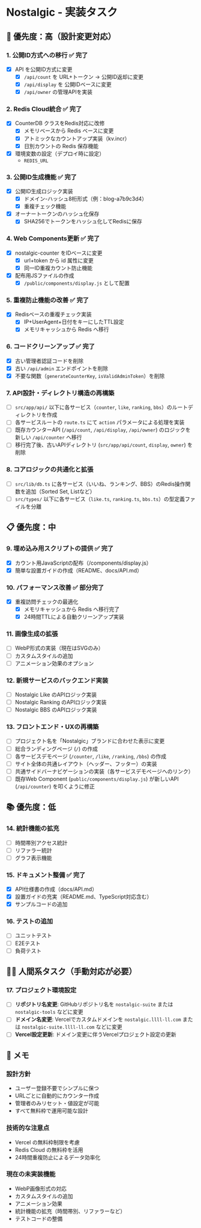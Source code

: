 # Nostalgic - 実装タスク

## 🚨 優先度：高（設計変更対応）

### 1. 公開ID方式への移行 ✅ 完了
- [x] API を公開ID方式に変更
  - [x] `/api/count` を URL+トークン → 公開ID返却に変更
  - [x] `/api/display` を 公開IDベースに変更
  - [x] `/api/owner` の管理APIを実装

### 2. Redis Cloud統合 ✅ 完了
- [x] CounterDB クラスをRedis対応に改修
  - [x] メモリベースから Redis ベースに変更
  - [x] アトミックなカウントアップ実装（kv.incr）
  - [x] 日別カウントの Redis 保存機能
- [x] 環境変数の設定（デプロイ時に設定）
  - `REDIS_URL`

### 3. 公開ID生成機能 ✅ 完了
- [x] 公開ID生成ロジック実装
  - [x] ドメイン-ハッシュ8桁形式（例：blog-a7b9c3d4）
  - [x] 重複チェック機能
- [x] オーナートークンのハッシュ化保存
  - [x] SHA256でトークンをハッシュ化してRedisに保存

### 4. Web Components更新 ✅ 完了
- [x] nostalgic-counter をIDベースに変更
  - [x] url+token から id 属性に変更
  - [x] 同一ID重複カウント防止機能
- [x] 配布用JSファイルの作成
  - [x] `/public/components/display.js` として配置

### 5. 重複防止機能の改善 ✅ 完了
- [x] Redisベースの重複チェック実装
  - [x] IP+UserAgent+日付をキーにしたTTL設定
  - [x] メモリキャッシュから Redis へ移行

### 6. コードクリーンアップ ✅ 完了
- [x] 古い管理者認証コードを削除
- [x] 古い `/api/admin` エンドポイントを削除
- [x] 不要な関数（`generateCounterKey`, `isValidAdminToken`）を削除

### 7. API設計・ディレクトリ構造の再構築
- [ ] `src/app/api/` 以下に各サービス（`counter`, `like`, `ranking`, `bbs`）のルートディレクトリを作成
- [ ] 各サービスルートの `route.ts` にて `action` パラメータによる処理を実装
- [ ] 既存カウンターAPI (`/api/count`, `/api/display`, `/api/owner`) のロジックを新しい `/api/counter` へ移行
- [ ] 移行完了後、古いAPIディレクトリ (`src/app/api/count`, `display`, `owner`) を削除

### 8. コアロジックの共通化と拡張
- [ ] `src/lib/db.ts` に各サービス（いいね、ランキング、BBS）のRedis操作関数を追加（Sorted Set, Listなど）
- [ ] `src/types/` 以下に各サービス（`like.ts`, `ranking.ts`, `bbs.ts`）の型定義ファイルを分離

## 📋 優先度：中

### 9. 埋め込み用スクリプトの提供 ✅ 完了
- [x] カウント用JavaScriptの配布（/components/display.js）
- [x] 簡単な設置ガイドの作成（README、docs/API.md）

### 10. パフォーマンス改善 ✅ 部分完了
- [x] 重複訪問チェックの最適化
  - [x] メモリキャッシュから Redis へ移行完了
  - [x] 24時間TTLによる自動クリーンアップ実装

### 11. 画像生成の拡張
- [ ] WebP形式の実装（現在はSVGのみ）
- [ ] カスタムスタイルの追加
- [ ] アニメーション効果のオプション

### 12. 新規サービスのバックエンド実装
- [ ] Nostalgic Like のAPIロジック実装
- [ ] Nostalgic Ranking のAPIロジック実装
- [ ] Nostalgic BBS のAPIロジック実装

### 13. フロントエンド・UXの再構築
- [ ] プロジェクト名を「Nostalgic」ブランドに合わせた表示に変更
- [ ] 総合ランディングページ (`/`) の作成
- [ ] 各サービスデモページ (`/counter`, `/like`, `/ranking`, `/bbs`) の作成
- [ ] サイト全体の共通レイアウト（ヘッダー、フッター）の実装
- [ ] 共通サイドバーナビゲーションの実装（各サービスデモページへのリンク）
- [ ] 既存Web Component (`public/components/display.js`) が新しいAPI (`/api/counter`) を叩くように修正

## 📚 優先度：低

### 14. 統計機能の拡充
- [ ] 時間帯別アクセス統計
- [ ] リファラー統計
- [ ] グラフ表示機能

### 15. ドキュメント整備 ✅ 完了
- [x] API仕様書の作成（docs/API.md）
- [x] 設置ガイドの充実（README.md、TypeScript対応含む）
- [x] サンプルコードの追加

### 16. テストの追加
- [ ] ユニットテスト
- [ ] E2Eテスト
- [ ] 負荷テスト

## 🧑‍💻 人間系タスク（手動対応が必要）

### 17. プロジェクト環境設定
- [ ] **リポジトリ名変更**: GitHubリポジトリ名を `nostalgic-suite` または `nostalgic-tools` などに変更
- [ ] **ドメイン名変更**: Vercelでカスタムドメインを `nostalgic.llll-ll.com` または `nostalgic-suite.llll-ll.com` などに変更
- [ ] **Vercel設定更新**: ドメイン変更に伴うVercelプロジェクト設定の更新

## 📝 メモ

### 設計方針
- ユーザー登録不要でシンプルに保つ
- URLごとに自動的にカウンター作成
- 管理者のみリセット・値設定が可能
- すべて無料枠で運用可能な設計

### 技術的な注意点
- Vercel の無料枠制限を考慮
- Redis Cloud の無料枠を活用
- 24時間重複防止によるデータ効率化

### 現在の未実装機能
- WebP画像形式の対応
- カスタムスタイルの追加
- アニメーション効果
- 統計機能の拡充（時間帯別、リファラーなど）
- テストコードの整備
